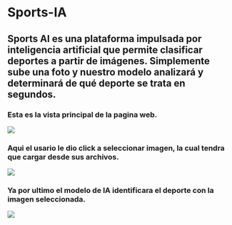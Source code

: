 # Sports-IA
## Sports AI es una plataforma impulsada por inteligencia artificial que permite clasificar deportes a partir de imágenes. Simplemente sube una foto y nuestro modelo analizará y determinará de qué deporte se trata en segundos.
### Esta es la vista principal de la pagina web.
![](https://github.com/Quetzal345/Sports-IA/blob/279a6949f4d7994f9b11c400ad03835787427e89/sports%20IA/IA1.png)
### Aqui el usario le dio click a seleccionar imagen, la cual tendra que cargar desde sus archivos.
![](https://github.com/Quetzal345/Sports-IA/blob/279a6949f4d7994f9b11c400ad03835787427e89/sports%20IA/ia2.png)
### Ya por ultimo el modelo de IA identificara el deporte con la imagen seleccionada.
![](https://github.com/Quetzal345/Sports-IA/blob/279a6949f4d7994f9b11c400ad03835787427e89/sports%20IA/Ia3.png)
